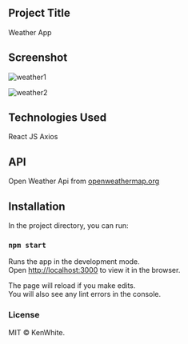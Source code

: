 ## Project Title

Weather App

## Screenshot

![weather1](https://user-images.githubusercontent.com/68158625/102899254-b3044600-447b-11eb-87ca-f6987b3cf3b2.png)

![weather2](https://user-images.githubusercontent.com/68158625/102899294-c1526200-447b-11eb-891e-5e27c437ea65.png)

## Technologies Used

React JS
Axios

## API

Open Weather Api from [openweathermap.org](openweathermap.org)

## Installation

In the project directory, you can run:

### `npm start`

Runs the app in the development mode.<br />
Open [http://localhost:3000](http://localhost:3000) to view it in the browser.

The page will reload if you make edits.<br />
You will also see any lint errors in the console.

### License

MIT © KenWhite.
